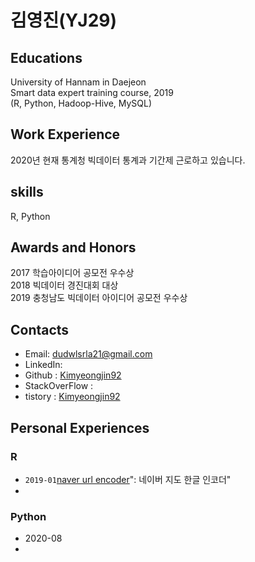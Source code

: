 # 김영진(YJ29)

## Educations</n>
University of Hannam in Daejeon</br>
Smart data expert training course, 2019</br>
(R, Python, Hadoop-Hive, MySQL)

## Work Experience
2020년 현재 통계청 빅데이터 통계과 기간제 근로하고 있습니다.

## skills
R, Python

## Awards and Honors
2017 학습아이디어 공모전 우수상</br>
2018 빅데이터 경진대회 대상</br>
2019 충청남도 빅데이터 아이디어 공모전 우수상

## Contacts
- Email: dudwlsrla21@gmail.com
- LinkedIn: 
- Github : <a href="https://github.com/Kimyeongjin92">Kimyeongjin92</a>
- StackOverFlow :
- tistory : <a href="https://boksl-boksl.tistory.com/">Kimyeongjin92</a>

## Personal Experiences

### R
- <code>2019-01</code><a href="">naver url encoder</a>": 네이버 지도 한글 인코더"
- 

### Python
- 2020-08
-
